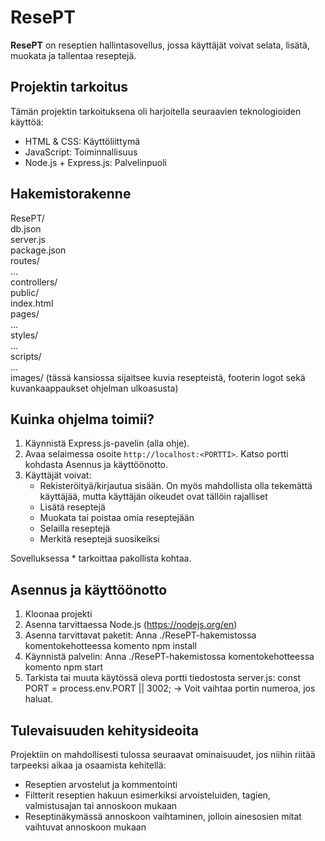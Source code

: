 # ResePT

**ResePT** on reseptien hallintasovellus, jossa käyttäjät voivat selata, lisätä, muokata ja tallentaa reseptejä.

## Projektin tarkoitus

Tämän projektin tarkoituksena oli harjoitella seuraavien teknologioiden käyttöä:

- HTML & CSS: Käyttöliittymä <br />
- JavaScript: Toiminnallisuus <br />
- Node.js + Express.js: Palvelinpuoli

## Hakemistorakenne
ResePT/ <br />
db.json <br />
server.js <br />
package.json <br />
routes/ <br />
... <br />
controllers/ <br />
public/ <br />
index.html <br />
pages/ <br />
... <br />
styles/ <br />
... <br />
scripts/ <br />
... <br />
images/ (tässä kansiossa sijaitsee kuvia resepteistä, footerin logot sekä kuvankaappaukset ohjelman ulkoasusta)

## Kuinka ohjelma toimii?
1. Käynnistä Express.js-pavelin (alla ohje).
2. Avaa selaimessa osoite `http://localhost:<PORTTI>`. Katso portti kohdasta Asennus ja käyttöönotto.
3. Käyttäjät voivat:
    - Rekisteröityä/kirjautua sisään. On myös mahdollista olla tekemättä käyttäjää, mutta käyttäjän oikeudet ovat tällöin rajalliset
    - Lisätä reseptejä
    - Muokata tai poistaa omia reseptejään
    - Selailla reseptejä
    - Merkitä reseptejä suosikeiksi

Sovelluksessa * tarkoittaa pakollista kohtaa.

## Asennus ja käyttöönotto
1. Kloonaa projekti
2. Asenna tarvittaessa Node.js (https://nodejs.org/en)
3. Asenna tarvittavat paketit: Anna ./ResePT-hakemistossa komentokehotteessa komento npm install
4. Käynnistä palvelin: Anna ./ResePT-hakemistossa komentokehotteessa komento npm start
5. Tarkista tai muuta käytössä oleva portti tiedostosta server.js:
const PORT = process.env.PORT || 3002;
→ Voit vaihtaa portin numeroa, jos haluat.

## Tulevaisuuden kehitysideoita
Projektiin on mahdollisesti tulossa seuraavat ominaisuudet, jos niihin riitää tarpeeksi aikaa ja osaamista kehitellä:
- Reseptien arvostelut ja kommentointi
- Filtterit reseptien hakuun esimerkiksi arvoisteluiden, tagien, valmistusajan tai annoskoon mukaan
- Reseptinäkymässä annoskoon vaihtaminen, jolloin ainesosien mitat vaihtuvat annoskoon mukaan
